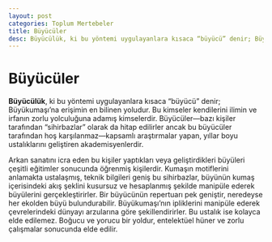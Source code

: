 ```yaml
---
layout: post
categories: Toplum Mertebeler
title: Büyücüler
desc: Büyücülük, ki bu yöntemi uygulayanlara kısaca “büyücü” denir; Büyükumaşı’na erişimin en bilinen yoludur.
---
```


# Büyücüler
**Büyücülük**, ki bu yöntemi uygulayanlara kısaca “büyücü” denir; Büyükumaşı’na erişimin en bilinen yoludur. Bu kimseler kendilerini ilimin ve irfanın zorlu yolculuğuna adamış kimselerdir. Büyücüler—bazı kişiler tarafından “sihirbazlar” olarak da hitap edilirler ancak bu büyücüler tarafından hoş karşılanmaz—kapsamlı araştırmalar yapan, yıllar boyu ustalıklarını geliştiren akademisyenlerdir.

Arkan sanatını icra eden bu kişiler yaptıkları veya geliştirdikleri büyüleri çeşitli eğitimler sonucunda öğrenmiş kişilerdir. Kumaşın motiflerini anlamakta ustalaşmış, teknik bilgileri geniş bu sihirbazlar, büyünün kumaş içerisindeki akış şeklini kusursuz ve hesaplanmış şekilde manipüle ederek büyülerini gerçekleştirirler. Bir büyücünün repertuarı pek geniştir, neredeyse her ekolden büyü bulundurabilir. Büyükumaşı’nın ipliklerini manipüle ederek çevrelerindeki dünyayı arzularına göre şekillendirirler. Bu ustalık ise kolayca elde edilemez. Boğucu ve yorucu bir yoldur, entelektüel hüner ve zorlu çalışmalar sonucunda elde edilir.